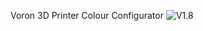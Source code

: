Voron 3D Printer Colour Configurator
![V1.8](https://github.com/koonweee/koonweee.github.io/raw/main/voroncfg/gif/v1.8/v1.8.gif)
